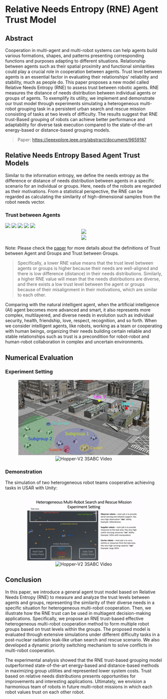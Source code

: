# Relative Needs Entropy (RNE) Agent Trust Model
## Abstract

Cooperation in multi-agent and multi-robot systems can help agents build various formations, shapes, and patterns presenting corresponding functions and purposes adapting to different situations. Relationship between agents such as their spatial proximity and functional similarities could play a crucial role in cooperation between agents. Trust level between agents is an essential factor in evaluating their relationships' reliability and stability, much as people do. This paper proposes a new model called Relative Needs Entropy (RNE) to assess trust between robotic agents. RNE measures the distance of needs distribution between individual agents or groups of agents. To exemplify its utility, we implement and demonstrate our trust model through experiments simulating a heterogeneous multi-robot grouping task in a persistent urban search and rescue mission consisting of tasks at two levels of difficulty. The results suggest that RNE trust-Based grouping of robots can achieve better performance and adaptability for diverse task execution compared to the state-of-the-art energy-based or distance-based grouping models.

> Paper: https://ieeexplore.ieee.org/abstract/document/9659187

## Relative Needs Entropy Based Agent Trust Models
Similar to the information entropy, we define the needs entropy as the difference or distance of needs distribution between agents in a specific scenario for an individual or groups. Here, needs of the robots are regarded as their motivations. From a statistical perspective, the RNE can be regarded as calculating the similarity of high-dimensional samples from the robot needs vector. 

### Trust between Agents
<img src="http://latex.codecogs.com/svg.latex? Supposing~the~needs'~vectors~of~R_1~and~R_2~are~N_{R_1}(n_{11},~\dots,~n_{1j})~and~N_{R_2}(n_{21},~\dots,~n_{2j}),~where"/>
<img src="http://latex.codecogs.com/svg.latex? j~is~the~number~of~specific~needs~(categories)~in~the~needs~space.~Then,~through~the~corresponding~"/>
<img src="http://latex.codecogs.com/svg.latex? weight~vector~W(w_1,~\dots,~w_j),~we~get~the~needs'~distribution~of~two~agents~are~D_{R_1}(d_{11},~\dots,~d_{1j})~and"/>
<img src="http://latex.codecogs.com/svg.latex? D_{R_2}(d_{21},~\dots,~d_{2j})~respectively.~We~can~present~the~RNE~based~Trust~value~from~R_1~to~R_2~as~below."/>
<img src="http://latex.codecogs.com/svg.latex? Here,~d_{1k}~and~d_{2k}~are~calculated~as~below.~(j,~k~\in~Z^+)."/>

<div align = center>
<img src="http://latex.codecogs.com/svg.latex?\mathop{\mathbb{T}(R_1||R_2)} = \sum_{k=1}^{j} D_{R_{1_k}} \cdot \log \frac{D_{R_{1_k}}}{D_{R_{2_k}}}"/>
</div>

<div align = center>
<img src="http://latex.codecogs.com/svg.latex?D_{R_{1/2}} \ni \mathop{d_{1k/2k}} = n_{1k/2k} \cdot {w_k} / \sum_{k=1}^{j} (n_{1k/2k} \cdot {w_k})"/>
</div>

Note: Please check the [paper](https://ieeexplore.ieee.org/abstract/document/9659187) for more details about the definitions of Trust between Agent and Groups and Trust between Groups.

> Specifically, a lower RNE value means that the trust level between agents or groups is higher because their needs are well-aligned and there is low difference (distance) in their needs distributions. Similarly, a higher RNE value will mean that the needs distributions are diverse, and there exists a low trust level between the agent or groups because of their misalignment in their motivations, which are similar to each other.

Comparing with the natural intelligent agent, when the artificial intelligence (AI) agent becomes more advanced and smart, it also represents more complex, multilayered, and diverse needs in evolution such as individual security, health, friendship, love, respect, recognition, and so forth. When we consider intelligent agents, like robots, working as a team or cooperating with human beings, organizing their needs building certain reliable and stable relationships such as trust is a precondition for robot-robot and human-robot collaboration in complex and uncertain environments.

## Numerical Evaluation
### Experiment Setting
<div align = center>
    <img src="https://github.com/RickYang2016/RNE-Agent-Trust-Model-SMC2021/blob/main/figures/REN_Trust.png" height="240" alt="Hopper-V2 3SABC">   <img src="https://github.com/RickYang2016/PhD-Dissertation-SASS/blob/main/figures/rne.png" height="240" alt="Hopper-V2 3SABC Video"/>
</div>

### Demonstration
The simulation of two heterogeneous robot teams cooperative achieving tasks in USAR with Unity:
    <div align = center>
    <img src="https://github.com/RickYang2016/RNE-Agent-Trust-Model-SMC2021/blob/main/figures/setting.gif" height="210" alt="Hopper-V2 3SABC">   <img src="https://github.com/RickYang2016/PhD-Dissertation-SASS/blob/main/figures/rne.gif" height="210" alt="Hopper-V2 3SABC Video"/>
    </div>



## Conclusion

In this paper, we introduce a general agent trust model based on Relative Needs Entropy (RNE) to measure and analyze the trust levels between agents and groups, representing the similarity of their diverse needs in a specific situation for heterogeneous multi-robot cooperation. Then, we illustrate how the RNE trust can be used in multiagent decision-making applications. Specifically, we propose an RNE trust-based effective heterogeneous multi-robot cooperation method to form multiple robot groups based on trust levels within the groups. The proposed model is evaluated through extensive simulations under different difficulty tasks in a post-nuclear radiation leak-like urban search and rescue scenario. We also developed a dynamic priority switching mechanism to solve conflicts in multi-robot cooperation. 

The experimental analysis showed that the RNE trust-based grouping model outperformed state-of-the-art energy-based and distance-based methods in maximizing group utilities and represented lower system costs. Trust based on relative needs distributions presents opportunities for improvements and interesting applications. Ultimately, we envision a harmonious team of robots in future multi-robot missions in which each robot values trust on each other robot.

